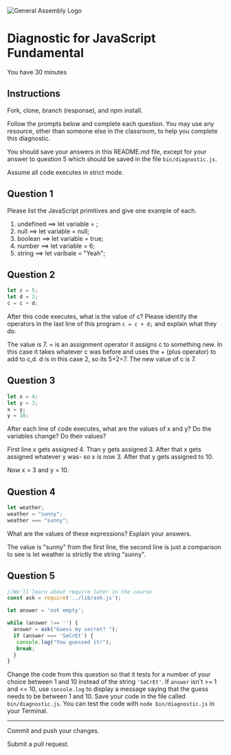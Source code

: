 ![General Assembly Logo](http://i.imgur.com/ke8USTq.png)

# Diagnostic for JavaScript Fundamental

You have 30 minutes

## Instructions

Fork, clone, branch (response), and npm install.

Follow the prompts below and complete each question.  You may use any resource, other than someone else in the classroom, to help you complete this diagnostic.

You should save your answers in this README.md file, except for your answer to question 5 which should be saved in the file `bin/diagnostic.js`.

Assume all code executes in strict mode.

## Question 1

Please list the JavaScript primitives and give one example of each.

1. undefined ==> let variable = ;
2. null ==> let variable = null;
3. boolean  ==> let variable = true;
4. number ==> let variable = 6;
5. string ==> let varibale = "Yeah";

## Question 2

```js
let c = 5;
let d = 2;
c = c + d;

```

After this code executes, what is the value of c?  Please identify the operators in the last line of this program `c = c + d;` and explain what they do.

The value is 7. = is an assignment operator it assigns c to something new. In this case it takes whatever c was before and uses the + (plus operator) to add to c,d. d is in this case 2, so its 5+2=7. The new value of c is 7.


## Question 3

```js
let x = 4;
let y = 3;
x = y;
y = 10;
```

After each line of code executes, what are the values of x and y?  Do the variables change?  Do their values?

<!-- solution below -->
First line x gets assigned 4.
Than y gets assigned 3.
After that x gets assigned whatever y was- so x is now 3.
After that y gets assigned to 10.

Now x = 3 and y = 10.

## Question 4

```js
let weather;
weather = "sunny";
weather === "sunny";
```

What are the values of these expressions?  Explain your answers.

The value is "sunny" from the first line, the second line is just a comparison to see is let weather is strictly the string "sunny".


## Question 5

```js
//We'll learn about require later in the course
const ask = require('../lib/ask.js');

let answer = 'not empty';

while (answer !== '') {
  answer = ask("Guess my secret? ");
  if (answer === 'SeCrEt') {
   console.log("You guessed it!");
   break;
  }
}
```

Change the code from this question so that it tests for a number of your choice between 1 and 10 instead of the string `'SeCrEt'`.  If `answer` isn't >= 1 and <= 10, use `console.log` to display a message saying that the guess needs to be between 1 and 10.  Save your code in the file called `bin/diagnostic.js`.  You can test the code with `node bin/diagnostic.js` in your Terminal.

---

Commit and push your changes.

Submit a pull request.
